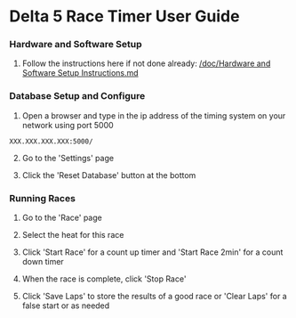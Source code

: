 # Delta 5 Race Timer User Guide

### Hardware and Software Setup
1. Follow the instructions here if not done already: [/doc/Hardware and Software Setup Instructions.md](Hardware%20and%20Software%20Setup%20Instructions.md)

### Database Setup and Configure
1. Open a browser and type in the ip address of the timing system on your network using port 5000
```
XXX.XXX.XXX.XXX:5000/
```

2. Go to the 'Settings' page

3. Click the 'Reset Database' button at the bottom

### Running Races

1. Go to the 'Race' page

2. Select the heat for this race

3. Click 'Start Race' for a count up timer and 'Start Race 2min' for a count down timer

6. When the race is complete, click 'Stop Race'

7. Click 'Save Laps' to store the results of a good race or 'Clear Laps' for a false start or as needed
